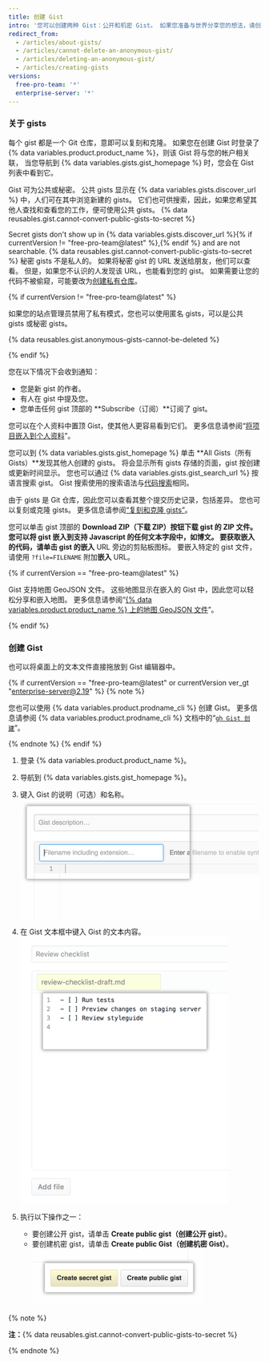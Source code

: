 ```yaml
---
title: 创建 Gist
intro: '您可以创建两种 Gist：公开和机密 Gist。 如果您准备与世界分享您的想法，请创建公开 Gist，否则请创建机密 Gist。'
redirect_from:
  - /articles/about-gists/
  - /articles/cannot-delete-an-anonymous-gist/
  - /articles/deleting-an-anonymous-gist/
  - /articles/creating-gists
versions:
  free-pro-team: '*'
  enterprise-server: '*'
---
```


### 关于 gists

每个 gist 都是一个 Git 仓库，意即可以复刻和克隆。 如果您在创建 Gist 时登录了 {% data variables.product.product_name %}，则该 Gist 将与您的帐户相关联， 当您导航到 {% data variables.gists.gist_homepage %} 时，您会在 Gist 列表中看到它。

Gist 可为公共或秘密。 公共 gists 显示在 {% data variables.gists.discover_url %} 中，人们可在其中浏览新建的 gists。 它们也可供搜索，因此，如果您希望其他人查找和查看您的工作，便可使用公共 gists。 {% data reusables.gist.cannot-convert-public-gists-to-secret %}

Secret gists don't show up in {% data variables.gists.discover_url %}{% if currentVersion != "free-pro-team@latest" %},{% endif %} and are not searchable. {% data reusables.gist.cannot-convert-public-gists-to-secret %} 秘密 gists 不是私人的。 如果将秘密 gist 的 URL 发送给朋友，他们可以查看。 但是，如果您不认识的人发现该 URL，也能看到您的 gist。 如果需要让您的代码不被偷窥，可能要改为[创建私有仓库](/articles/creating-a-new-repository)。

{% if currentVersion != "free-pro-team@latest" %}

如果您的站点管理员禁用了私有模式，您也可以使用匿名 gists，可以是公共 gists 或秘密 gists。

{% data reusables.gist.anonymous-gists-cannot-be-deleted %}

{% endif %}

您在以下情况下会收到通知：
- 您是新 gist 的作者。
- 有人在 gist 中提及您。
- 您单击任何 gist 顶部的 **Subscribe（订阅）**订阅了 gist。

您可以在个人资料中置顶 Gist，使其他人更容易看到它们。 更多信息请参阅“[将项目嵌入到个人资料](/articles/pinning-items-to-your-profile)”。

您可以到 {% data variables.gists.gist_homepage %} 单击 **All Gists（所有 Gists）**发现其他人创建的 gists。 将会显示所有 gists 存储的页面，gist 按创建或更新时间显示。 您也可以通过 {% data variables.gists.gist_search_url %} 按语言搜索 gist。 Gist 搜索使用的搜索语法与[代码搜索](/articles/searching-code)相同。

由于 gists 是 Git 仓库，因此您可以查看其整个提交历史记录，包括差异。 您也可以复刻或克隆 gists。 更多信息请参阅[“复刻和克隆 gists”](/articles/forking-and-cloning-gists)。

您可以单击 gist 顶部的 **Download ZIP（下载 ZIP）**按钮下载 gist 的 ZIP 文件。 您可以将 gist 嵌入到支持 Javascript 的任何文本字段中，如博文。 要获取嵌入的代码，请单击 gist 的**嵌入** URL 旁边的剪贴板图标。 要嵌入特定的 gist 文件，请使用 `?file=FILENAME` 附加**嵌入** URL。

{% if currentVersion == "free-pro-team@latest" %}

Gist 支持地图 GeoJSON 文件。 这些地图显示在嵌入的 Gist 中，因此您可以轻松分享和嵌入地图。 更多信息请参阅“[{% data variables.product.product_name %} 上的地图 GeoJSON 文件](/articles/mapping-geojson-files-on-github)”。

{% endif %}

### 创建 Gist

也可以将桌面上的文本文件直接拖放到 Gist 编辑器中。

{% if currentVersion == "free-pro-team@latest" or currentVersion ver_gt "enterprise-server@2.19" %}
{% note %}

您也可以使用 {% data variables.product.prodname_cli %} 创建 Gist。 更多信息请参阅 {% data variables.product.prodname_cli %} 文档中的“[`gh Gist 创建`](https://cli.github.com/manual/gh_gist_create)”。

{% endnote %}
{% endif %}

1. 登录 {% data variables.product.product_name %}。
2. 导航到 {% data variables.gists.gist_homepage %}。
3. 键入 Gist 的说明（可选）和名称。 ![Gist 名称说明](/assets/images/help/gist/gist_name_description.png)

4. 在 Gist 文本框中键入 Gist 的文本内容。 ![Gist 文本框](/assets/images/help/gist/gist_text_box.png)

5. 执行以下操作之一：
    - 要创建公开 gist，请单击 **Create public gist（创建公开 gist）**。
    - 要创建机密 gist，请单击 **Create public Gist（创建机密 Gist）**。 ![Gist 创建按钮](/assets/images/help/gist/gist_create_btn.png)

  {% note %}

  **注：**{% data reusables.gist.cannot-convert-public-gists-to-secret %}

  {% endnote %}
